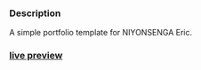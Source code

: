 ### Description

A simple portfolio template for NIYONSENGA Eric. 

### [live preview](https://Niyonsengaeric.github.io/portfolio)

